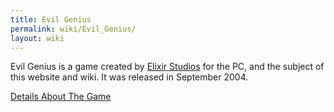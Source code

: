 ```yaml
---
title: Evil Genius
permalink: wiki/Evil_Genius/
layout: wiki
---
```


Evil Genius is a game created by [Elixir
Studios](/wiki/Elixir_Studios "wikilink") for the PC, and the subject of this
website and wiki. It was released in September 2004.

[Details About The
Game](http://wiki.n1nj4.com/index.php/EvilPlanetWiki:Community_Portal)
